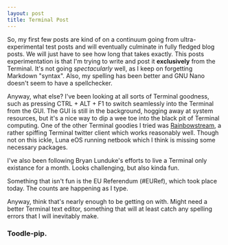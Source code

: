 ```yaml
---
layout: post
title: Terminal Post
---
```



So, my first few posts are kind of on a continuum going from ultra-experimental test posts and will eventually culminate in fully fledged blog posts. We will just have to see how long that takes exactly. 
This posts experimentation is that I'm trying to write and post it **exclusively** from the Terminal. It's not going *spectacularly* well, as I keep on forgetting Markdown "syntax". Also, my spelling has been better and GNU Nano doesn't seem to have a spellchecker. 

Anyway, what else? I've been looking at all sorts of Terminal goodness, such as pressing CTRL + ALT + F1 to switch seamlessly into the Terminal from the GUI. The GUI is still in the background, hogging away at system resources, but it's a nice way to dip a wee toe into the black pit of Terminal computing.  One of the other Terminal goodies I tried was [Rainbowstream](http://www.rainbowstream.org), a rather spiffing Terminal twitter client which works reasonably well. Though not on this ickle, Luna eOS running netbook which I think is missing some necessary packages. 

I've also been following Bryan Lunduke's efforts to live a Terminal only existance for a month. Looks challenging, but also kinda fun.

Something that isn't fun is the EU Referendum (#EURef), which took place today. The counts are happening as I type.

Anyway, think that's nearly enough to be getting on with. Might need a better Terminal text editor, something that will at least catch any spelling errors that I will inevitably make.


### Toodle-pip.
